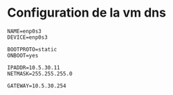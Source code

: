 # Configuration de la vm dns

```
NAME=enp0s3
DEVICE=enp0s3

BOOTPROTO=static
ONBOOT=yes

IPADDR=10.5.30.11
NETMASK=255.255.255.0

GATEWAY=10.5.30.254
```